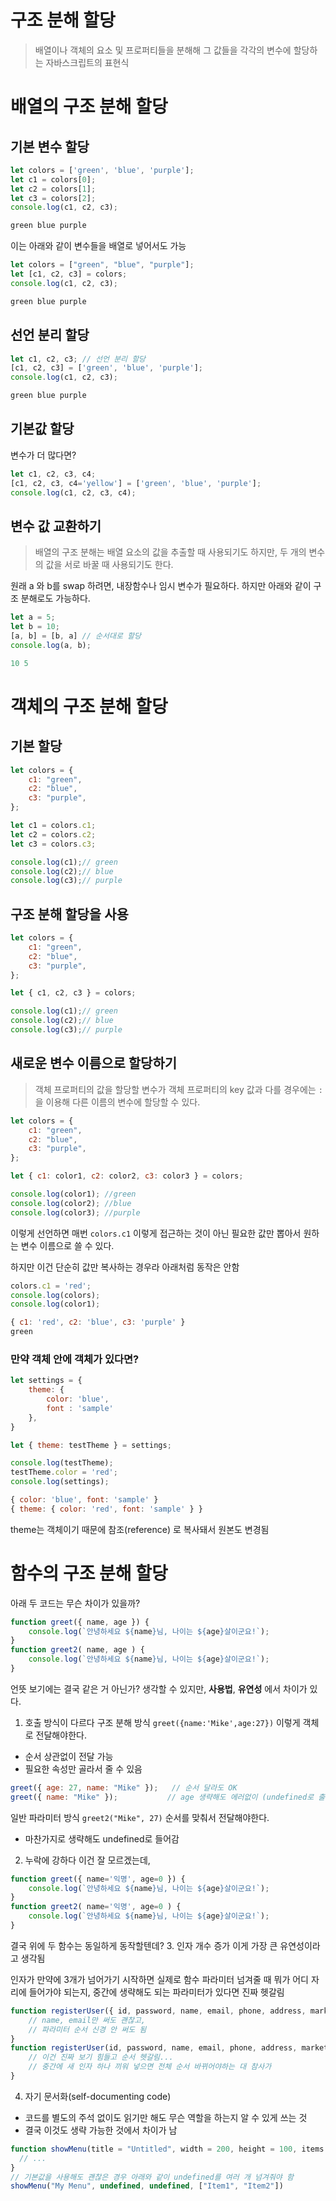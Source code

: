 # 구조 분해 할당
> 배열이나 객체의 요소 및 프로퍼티들을 분해해 그 값들을 각각의 변수에 할당하는 자바스크립트의 표현식

# 배열의 구조 분해 할당
## 기본 변수 할당
```js
let colors = ['green', 'blue', 'purple'];
let c1 = colors[0];
let c2 = colors[1];
let c3 = colors[2];
console.log(c1, c2, c3);

green blue purple
```

이는 아래와 같이 변수들을 배열로 넣어서도 가능
```js
let colors = ["green", "blue", "purple"];
let [c1, c2, c3] = colors;
console.log(c1, c2, c3);

green blue purple
```

## 선언 분리 할당
```js
let c1, c2, c3; // 선언 분리 할당
[c1, c2, c3] = ['green', 'blue', 'purple'];
console.log(c1, c2, c3);

green blue purple
```

## 기본값 할당
변수가 더 많다면?
```js
let c1, c2, c3, c4;
[c1, c2, c3, c4='yellow'] = ['green', 'blue', 'purple'];
console.log(c1, c2, c3, c4);
```
## 변수 값 교환하기
> 배열의 구조 분해는 배열 요소의 값을 추출할 때 사용되기도 하지만, 두 개의 변수의 값을 서로 바꿀 때 사용되기도 한다.

원래 a 와 b를 swap 하려면, 내장함수나 임시 변수가 필요하다.
하지만 아래와 같이 구조 분해로도 가능하다.
```js
let a = 5;
let b = 10;
[a, b] = [b, a] // 순서대로 할당
console.log(a, b);

10 5
```
# 객체의 구조 분해 할당

## 기본 할당
```js
let colors = {
    c1: "green",
    c2: "blue",
    c3: "purple",
};

let c1 = colors.c1;
let c2 = colors.c2;
let c3 = colors.c3;

console.log(c1);// green
console.log(c2);// blue
console.log(c3);// purple
```

## 구조 분해 할당을 사용
```js
let colors = {
    c1: "green",
    c2: "blue",
    c3: "purple",
};

let { c1, c2, c3 } = colors;

console.log(c1);// green
console.log(c2);// blue
console.log(c3);// purple
```

## 새로운 변수 이름으로 할당하기
> 객체 프로퍼티의 값을 할당할 변수가 객체 프로퍼티의 key 값과 다를 경우에는 `:` 을 이용해 다른 이름의 변수에 할당할 수 있다.


```js
let colors = {
    c1: "green",
    c2: "blue",
    c3: "purple",
};

let { c1: color1, c2: color2, c3: color3 } = colors;

console.log(color1); //green
console.log(color2); //blue
console.log(color3); //purple
```

이렇게 선언하면 매번 `colors.c1` 이렇게 접근하는 것이 아닌 필요한 값만 뽑아서 원하는 변수 이름으로 쓸 수 있다.

하지만 이건 단순히 값만 복사하는 경우라 아래처럼 동작은 안함
```js
colors.c1 = 'red';
console.log(colors);
console.log(color1);

{ c1: 'red', c2: 'blue', c3: 'purple' }
green
```

### 만약 객체 안에 객체가 있다면?
```js
let settings = {
    theme: {
        color: 'blue',
        font : 'sample'
    },
}

let { theme: testTheme } = settings;

console.log(testTheme);
testTheme.color = 'red';
console.log(settings);

{ color: 'blue', font: 'sample' }
{ theme: { color: 'red', font: 'sample' } }
```
theme는 객체이기 때문에 참조(reference) 로 복사돼서 원본도 변경됨

# 함수의 구조 분해 할당
아래 두 코드는 무슨 차이가 있을까?
```js
function greet({ name, age }) {
    console.log(`안녕하세요 ${name}님, 나이는 ${age}살이군요!`);
}
function greet2( name, age ) {
    console.log(`안녕하세요 ${name}님, 나이는 ${age}살이군요!`);
}
```
언뜻 보기에는 결국 같은 거 아닌가? 생각할 수 있지만, 
**사용법**, **유연성** 에서 차이가 있다.

1. 호출 방식이 다르다
구조 분해 방식
`greet({name:'Mike',age:27})` 이렇게 객체로 전달해야한다.
- 순서 상관없이 전달 가능
- 필요한 속성만 골라서 줄 수 있음
```js
greet({ age: 27, name: "Mike" });   // 순서 달라도 OK
greet({ name: "Mike" });           // age 생략해도 에러없이 (undefined로 출력됨)
```
일반 파라미터 방식
`greet2("Mike", 27)` 순서를 맞춰서 전달해야한다.
- 마찬가지로 생략해도 undefined로 들어감
2. 누락에 강하다
이건 잘 모르겠는데,
```js
function greet({ name='익명', age=0 }) {
    console.log(`안녕하세요 ${name}님, 나이는 ${age}살이군요!`);
}
function greet2( name='익명', age=0 ) {
    console.log(`안녕하세요 ${name}님, 나이는 ${age}살이군요!`);
}
```

결국 위에 두  함수는 동일하게 동작할텐데?
3. 인자 개수 증가
이게 가장 큰 유연성이라고 생각됨

인자가 만약에 3개가 넘어가기 시작하면 실제로 함수 파라미터 넘겨줄 때 뭐가 어디 자리에 들어가야 되는지, 중간에 생략해도 되는 파라미터가 있다면 진짜 헷갈림
```js
function registerUser({ id, password, name, email, phone, address, marketingAgree = false }) {
    // name, email만 써도 괜찮고,
    // 파라미터 순서 신경 안 써도 됨
}
function registerUser(id, password, name, email, phone, address, marketingAgree = false) {
    // 이건 진짜 보기 힘들고 순서 헷갈림...
    // 중간에 새 인자 하나 끼워 넣으면 전체 순서 바뀌어야하는 대 참사가
}
```


4. 자기 문서화(self-documenting code)
- 코드를 별도의 주석 없이도 읽기만 해도 무슨 역할을 하는지 알 수 있게 쓰는 것
- 결국 이것도 생략 가능한 것에서 차이가 남
```js
function showMenu(title = "Untitled", width = 200, height = 100, items = []) {
  // ...
}
// 기본값을 사용해도 괜찮은 경우 아래와 같이 undefined를 여러 개 넘겨줘야 함
showMenu("My Menu", undefined, undefined, ["Item1", "Item2"])
```
